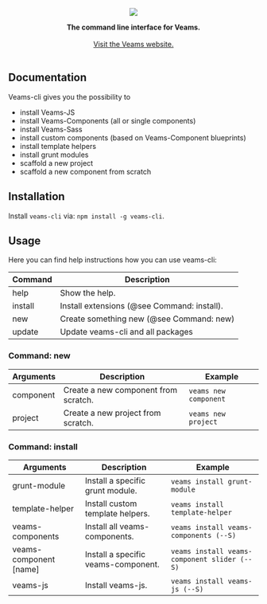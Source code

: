 <p align="center"><img src="http://www.veams.org/img/svg/icons/veams-std.svg"></p>

<p align="center">
	<strong>The command line interface for Veams.</strong>
	<br><br>
	<a href="http://veams.org">Visit the Veams website.</a><br><br>
</p>

## Documentation

Veams-cli gives you the possibility to 
- install Veams-JS
- install Veams-Components (all or single components)
- install Veams-Sass
- install custom components (based on Veams-Component blueprints)
- install template helpers
- install grunt modules
- scaffold a new project
- scaffold a new component from scratch

## Installation

Install `veams-cli` via: `npm install -g veams-cli`.

## Usage 

Here you can find help instructions how you can use veams-cli:

|Command | Description |
|--------|-----------------------------------------------------------|
|help    | Show the help. |
|install | Install extensions (@see Command: install). |
|new     | Create something new (@see Command: new) |
|update  | Update veams-cli and all packages |

### Command: new

|Arguments | Description                            | Example |
|----------|----------------------------------------|---------|
|component | Create a new component from scratch.   | `veams new component` |
|project   | Create a new project from scratch.     | `veams new project` |

### Command: install

|Arguments              | Description                         | Example |
|-----------------------|-------------------------------------|--------|
|grunt-module            | Install a specific grunt module.    | `veams install grunt-module` |
|template-helper         | Install custom template helpers.    | `veams install template-helper` |
|veams-components       | Install all veams-components.       | `veams install veams-components (--S)` |
|veams-component [name] | Install a specific veams-component. | `veams install veams-component slider (--S)` |
|veams-js               | Install veams-js.                   | `veams install veams-js (--S)` |
